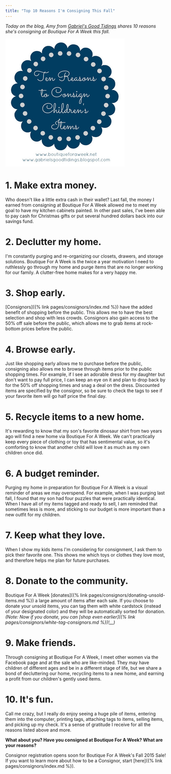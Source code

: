 ```yaml
---
title: "Top 10 Reasons I'm Consigning This Fall"
---
```


_Today on the blog, Amy from_ [_Gabriel's Good Tidings_](https://gabrielsgoodtidings.blogspot.com/ ) _shares 10 reasons she's consigning at Boutique For A Week this fall._

![](/img/blog/10-Reasons.jpg)

1\. Make extra money.
=====================

Who doesn't like a little extra cash in their wallet? Last fall, the money I earned from consigning at Boutique For A Week allowed me to meet my goal to have my kitchen cabinets painted. In other past sales, I've been able to pay cash for Christmas gifts or put several hundred dollars back into our savings fund.

2\. Declutter my home.
======================

I'm constantly purging and re-organizing our closets, drawers, and storage solutions. Boutique For A Week is the twice a year motivation I need to ruthlessly go through my home and purge items that are no longer working for our family. A clutter-free home makes for a very happy me.

3\. Shop early.
===============

[Consignors]({% link pages/consignors/index.md %}) have the added benefit of shopping before the public. This allows me to have the best selection and shop with less crowds. Consignors also gain access to the 50% off sale before the public, which allows me to grab items at rock-bottom prices before the public.

4\. Browse early.
=================

Just like shopping early allows me to purchase before the public, consigning also allows me to browse through items prior to the public shopping times. For example, if I see an adorable dress for my daughter but don't want to pay full price, I can keep an eye on it and plan to drop back by for the 50% off shopping times and snag a deal on the dress. Discounted items are specified by the consignor, so be sure to check the tags to see if your favorite item will go half price the final day.

5\. Recycle items to a new home.
================================

It's rewarding to know that my son's favorite dinosaur shirt from two years ago will find a new home via Boutique For A Week. We can't practically keep every piece of clothing or toy that has sentimental value, so it's comforting to know that another child will love it as much as my own children once did.

6\. A budget reminder.
======================

Purging my home in preparation for Boutique For A Week is a visual reminder of areas we may overspend. For example, when I was purging last fall, I found that my son had four puzzles that were practically identical. When I have all of my items tagged and ready to sell, I am reminded that sometimes less is more, and sticking to our budget is more important than a new outfit for my children.

7\. Keep what they love.
========================

When I show my kids items I'm considering for consignment, I ask them to pick their favorite one. This shows me which toys or clothes they love most, and therefore helps me plan for future purchases.

8\. Donate to the community.
============================

Boutique For A Week [donates]({% link pages/consignors/donating-unsold-items.md %}) a large amount of items after each sale. If you choose to donate your unsold items, you can tag them with white cardstock (instead of your designated color) and they will be automatically sorted for donation. _(Note: Now if you donate, you can_ _[shop even earlier]({% link pages/consignors/white-tag-consignors.md %})!__)_

9\. Make friends.
=================

Through consigning at Boutique For A Week, I meet other women via the Facebook page and at the sale who are like-minded. They may have children of different ages and be in a different stage of life, but we share a bond of decluttering our home, recycling items to a new home, and earning a profit from our children's gently used items.

10\. It's fun.
==============

Call me crazy, but I really do enjoy seeing a huge pile of items, entering them into the computer, printing tags, attaching tags to items, selling items, and picking up my check. It's a sense of gratitude I receive for all the reasons listed above and more.

**What about you? Have you consigned at Boutique For A Week? What are your reasons?**

Consignor registration opens soon for Boutique For A Week's Fall 2015 Sale! If you want to learn more about how to be a Consignor, start [here]({% link pages/consignors/index.md %}).
